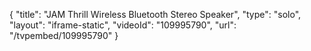 {
    "title": "JAM Thrill Wireless Bluetooth Stereo Speaker",
    "type": "solo",
    "layout": "iframe-static",
    "videoId": "109995790",
    "url": "\/tvpembed\/109995790"
}